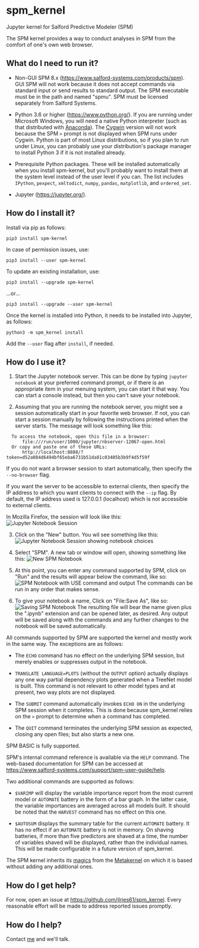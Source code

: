 # spm_kernel
Jupyter kernel for Salford Predictive Modeler (SPM)

The SPM kernel provides a way to conduct analyses in SPM from the comfort of
one's own web browser.

## What do I need to run it?

* Non-GUI SPM 8.x (<https://www.salford-systems.com/products/spm>).
  GUI SPM will not work because it does not accept commands via
  standard input or send results to standard output.  The SPM executable
  must be in the path and named "spmu".  SPM must be licensed separately
  from Salford Systems.

* Python 3.6 or higher (<https://www.python.org/>).  If you are running
  under Microsoft Windows, you will need a native Python interpreter
  (such as that distributed with [Anaconda](https://www.anaconda.com)).
  The [Cygwin](http://cygwin.com/) version will not work because the
  SPM `>` prompt is not displayed when SPM runs under Cygwin.  Python is
  part of most Linux distributions, so if you plan to run under Linux,
  you can probably use your distribution's package manager to install
  Python 3 if it is not installed already.

* Prerequisite Python packages.  These will be installed automatically
  when you install spm-kernel, but you'll probably want to install them
  at the system level instead of the user level if you can.  The list
  includes `IPython`, `pexpect`, `xmltodict`, `numpy`, `pandas`, `matplotlib`,
  and `ordered_set`.

* Jupyter (<https://jupyter.org/>).

## How do I install it?

Install via pip as follows:

`pip3 install spm-kernel`

In case of permission issues, use:

`pip3 install --user spm-kernel`

To update an existing installation, use:

`pip3 install --upgrade spm-kernel`

...or...

`pip3 install --upgrade --user spm-kernel`

Once the kernel is installed into Python, it needs to be installed into
Jupyter, as follows:

`python3 -m spm_kernel install`

Add the `--user` flag after `install`, if needed.

## How do I use it?

1.  Start the Jupyter notebook server.  This can be done by typing
  `jupyter notebook` at your preferred command prompt, or if there is an
  appropriate item in your menuing system, you can start it that way.
  You can start a console instead, but then you can't save your notebook.

2.  Assuming that you are running the notebook server, you might see a
  session automatically start in your favorite web browser.  If not, you can
  start a session manually by following the instructions printed when
  the server starts.  The message will look something like this:
  ```
    To access the notebook, open this file in a browser:
        file:///run/user/1000/jupyter/nbserver-12067-open.html
    Or copy and paste one of these URLs:
        http://localhost:8888/?token=d52a084d6494bf65eba6731b51da81c03405b3b9f4d5f59f
  ```
  If you do not want a browser session to start automatically, then specify the `--no-browser` flag.

  If you want the server to be accessible to external clients, then specify the IP address to which
  you want clients to connect with the `--ip` flag.  By default, the IP address used is 127.0.0.1
  (localhost) which is not accessible to external clients.

  In Mozilla Firefox, the session will look like this:
  ![](jupyter_session1.png "Jupyter Notebook Session")

3.  Click on the "New" button.  You wil see something like this:
  ![](jupyter_session2.png "Jupyter Notebook Session showing notebook choices")

4.  Select "SPM".  A new tab or window will open, showing something like this:
  ![](SPM_notebook1.png "New SPM Notebook")

5.  At this point, you can enter any command supported by SPM, click on "Run"
  and the results will appear below the command, like so:
  ![](SPM_notebook2.png "SPM Notebook with USE command and output")
  The commands can be run in any order that makes sense.

6.  To give your notebook a name, Click on "File:Save As", like so:
  ![](SPM_notebook_save_as.png "Saving SPM Notebook")
  The resulting file will bear the name given plus the ".ipynb" extension
  and can be opened later, as desired.  Any output will be saved along with
  the commands and any further changes to the notebook will be saved
  automatically.

All commands supported by SPM are supported the kernel and mostly work in
the same way.  The exceptions are as follows:

* The `ECHO` command has no effect on the underlying SPM session, but merely
  enables or suppresses output in the notebook.

* `TRANSLATE LANGUAGE=PLOTS` (without the `OUTPUT` option) actually displays
  any one way partial dependency plots generated when a TreeNet model is
  built.  This command is not relevant to other model types and at present,
  two way plots are not displayed.

* The `SUBMIT` command automatically invokes `ECHO ON` in the underlying
  SPM session when it completes.  This is done because  spm_kernel relies
  on the `>` prompt to determine when a command has completed.

* The `QUIT` command terminates the underlying SPM session as expected,
  closing any open files; but also starts a new one.

SPM BASIC is fully supported.

SPM's internal command reference is available via the `HELP` command.
The web-based documentation for SPM can be accessed at
<https://www.salford-systems.com/support/spm-user-guide/help>.

Two additional commands are supported as follows:

* `$VARIMP` will display the variable importance report from the most
  current model or `AUTOMATE` battery in the form of a bar graph.
  In the latter case, the variable importances are averaged across all models
  built.  It should be noted that the `HARVEST` command has no effect on this
  one.

* `$AUTOSUM` displays the summary table for the current `AUTOMATE` battery.
  It has no effect if an `AUTOMATE` battery is not in memory.  On shaving
  batteries, if more than five predictors are shaved at a time, the number
  of variables shaved will be displayed, rather than the individual names.
  This will be made configurable in a future version of spm_kernel.

The SPM kernel inherits its
[magics](https://ipython.readthedocs.io/en/stable/interactive/magics.html)
from the [Metakernel](https://github.com/Calysto/metakernel) on which it is
based without adding any additional ones.

## How do I get help?

For now, open an issue at <https://github.com/jlries61/spm_kernel>.  Every
reasonable effort will be made to address reported issues promptly.

## How do I help?

Contact [me](https://github.com/jlries61) and we'll talk.
